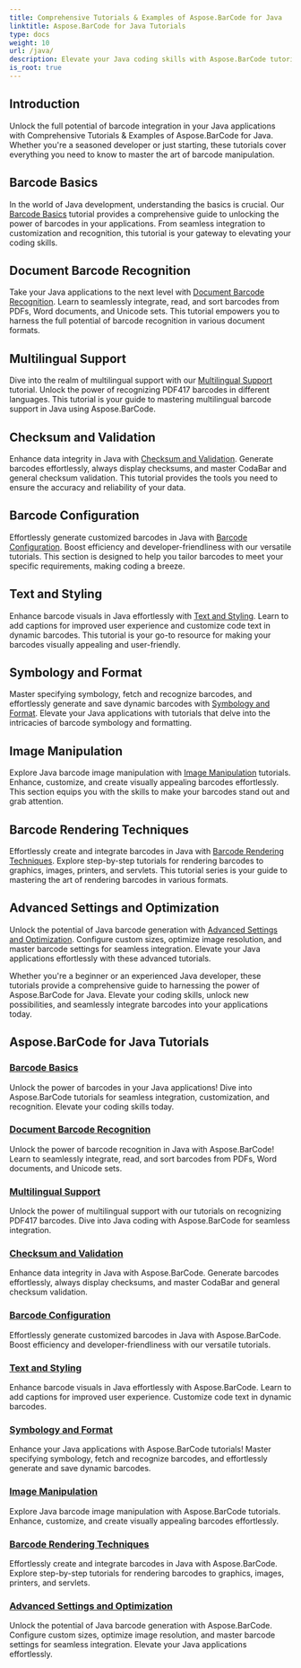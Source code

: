 ```yaml
---
title: Comprehensive Tutorials & Examples of Aspose.BarCode for Java
linktitle: Aspose.BarCode for Java Tutorials
type: docs
weight: 10
url: /java/
description: Elevate your Java coding skills with Aspose.BarCode tutorials. Unlock seamless integration, customization, and recognition. Dive into the power of barcodes today.
is_root: true
---
```

## Introduction

Unlock the full potential of barcode integration in your Java applications with Comprehensive Tutorials & Examples of Aspose.BarCode for Java. Whether you're a seasoned developer or just starting, these tutorials cover everything you need to know to master the art of barcode manipulation.

## Barcode Basics

In the world of Java development, understanding the basics is crucial. Our [Barcode Basics](./barcode-basics/) tutorial provides a comprehensive guide to unlocking the power of barcodes in your applications. From seamless integration to customization and recognition, this tutorial is your gateway to elevating your coding skills.

## Document Barcode Recognition

Take your Java applications to the next level with [Document Barcode Recognition](./document-barcode-recognition/). Learn to seamlessly integrate, read, and sort barcodes from PDFs, Word documents, and Unicode sets. This tutorial empowers you to harness the full potential of barcode recognition in various document formats.

## Multilingual Support

Dive into the realm of multilingual support with our [Multilingual Support](./multilingual-support/) tutorial. Unlock the power of recognizing PDF417 barcodes in different languages. This tutorial is your guide to mastering multilingual barcode support in Java using Aspose.BarCode.

## Checksum and Validation

Enhance data integrity in Java with [Checksum and Validation](./checksum-and-validation/). Generate barcodes effortlessly, always display checksums, and master CodaBar and general checksum validation. This tutorial provides the tools you need to ensure the accuracy and reliability of your data.

## Barcode Configuration

Effortlessly generate customized barcodes in Java with [Barcode Configuration](./barcode-configuration/). Boost efficiency and developer-friendliness with our versatile tutorials. This section is designed to help you tailor barcodes to meet your specific requirements, making coding a breeze.

## Text and Styling

Enhance barcode visuals in Java effortlessly with [Text and Styling](./text-and-styling/). Learn to add captions for improved user experience and customize code text in dynamic barcodes. This tutorial is your go-to resource for making your barcodes visually appealing and user-friendly.

## Symbology and Format

Master specifying symbology, fetch and recognize barcodes, and effortlessly generate and save dynamic barcodes with [Symbology and Format](./symbology-and-format/). Elevate your Java applications with tutorials that delve into the intricacies of barcode symbology and formatting.

## Image Manipulation

Explore Java barcode image manipulation with [Image Manipulation](./image-manipulation/) tutorials. Enhance, customize, and create visually appealing barcodes effortlessly. This section equips you with the skills to make your barcodes stand out and grab attention.

## Barcode Rendering Techniques

Effortlessly create and integrate barcodes in Java with [Barcode Rendering Techniques](./barcode-rendering-techniques/). Explore step-by-step tutorials for rendering barcodes to graphics, images, printers, and servlets. This tutorial series is your guide to mastering the art of rendering barcodes in various formats.

## Advanced Settings and Optimization

Unlock the potential of Java barcode generation with [Advanced Settings and Optimization](./advanced-settings-and-optimization/). Configure custom sizes, optimize image resolution, and master barcode settings for seamless integration. Elevate your Java applications effortlessly with these advanced tutorials.

Whether you're a beginner or an experienced Java developer, these tutorials provide a comprehensive guide to harnessing the power of Aspose.BarCode for Java. Elevate your coding skills, unlock new possibilities, and seamlessly integrate barcodes into your applications today.

##  Aspose.BarCode for Java Tutorials
### [Barcode Basics](./barcode-basics/)
Unlock the power of barcodes in your Java applications! Dive into Aspose.BarCode tutorials for seamless integration, customization, and recognition. Elevate your coding skills today.
### [Document Barcode Recognition](./document-barcode-recognition/)
Unlock the power of barcode recognition in Java with Aspose.BarCode! Learn to seamlessly integrate, read, and sort barcodes from PDFs, Word documents, and Unicode sets.
### [Multilingual Support](./multilingual-support/)
Unlock the power of multilingual support with our tutorials on recognizing PDF417 barcodes. Dive into Java coding with Aspose.BarCode for seamless integration.
### [Checksum and Validation](./checksum-and-validation/)
Enhance data integrity in Java with Aspose.BarCode. Generate barcodes effortlessly, always display checksums, and master CodaBar and general checksum validation. 
### [Barcode Configuration](./barcode-configuration/)
Effortlessly generate customized barcodes in Java with Aspose.BarCode. Boost efficiency and developer-friendliness with our versatile tutorials.
### [Text and Styling](./text-and-styling/)
Enhance barcode visuals in Java effortlessly with Aspose.BarCode. Learn to add captions for improved user experience. Customize code text in dynamic barcodes.
### [Symbology and Format](./symbology-and-format/)
Enhance your Java applications with Aspose.BarCode tutorials! Master specifying symbology, fetch and recognize barcodes, and effortlessly generate and save dynamic barcodes.
### [Image Manipulation](./image-manipulation/)
Explore Java barcode image manipulation with Aspose.BarCode tutorials. Enhance, customize, and create visually appealing barcodes effortlessly.
### [Barcode Rendering Techniques](./barcode-rendering-techniques/)
Effortlessly create and integrate barcodes in Java with Aspose.BarCode. Explore step-by-step tutorials for rendering barcodes to graphics, images, printers, and servlets.
### [Advanced Settings and Optimization](./advanced-settings-and-optimization/)
Unlock the potential of Java barcode generation with Aspose.BarCode. Configure custom sizes, optimize image resolution, and master barcode settings for seamless integration. Elevate your Java applications effortlessly.
